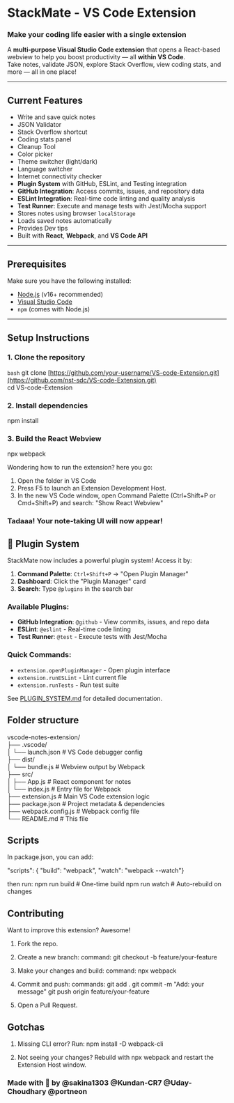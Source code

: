 # StackMate - VS Code Extension

### Make your coding life easier with a single extension

A **multi-purpose Visual Studio Code extension** that opens a React-based webview to help you boost productivity — all **within VS Code**.  
Take notes, validate JSON, explore Stack Overflow, view coding stats, and more — all in one place!

---

## Current Features

- Write and save quick notes
- JSON Validator
- Stack Overflow shortcut
- Coding stats panel
- Cleanup Tool
- Color picker
- Theme switcher (light/dark)
- Language switcher
- Internet connectivity checker
- **Plugin System** with GitHub, ESLint, and Testing integration
- **GitHub Integration**: Access commits, issues, and repository data
- **ESLint Integration**: Real-time code linting and quality analysis
- **Test Runner**: Execute and manage tests with Jest/Mocha support
- Stores notes using browser `localStorage`
- Loads saved notes automatically
- Provides Dev tips
- Built with **React**, **Webpack**, and **VS Code API**

---

## Prerequisites

Make sure you have the following installed:

- [Node.js](https://nodejs.org/) (v16+ recommended)
- [Visual Studio Code](https://code.visualstudio.com/)
- `npm` (comes with Node.js)

---

## Setup Instructions

### 1. Clone the repository

`bash`
git clone [https://github.com/your-username/VS-code-Extension.git](https://github.com/nst-sdc/VS-code-Extension.git)
<br/> cd VS-code-Extension

### 2. Install dependencies

npm install

### 3. Build the React Webview

npx webpack

Wondering how to run the extension? here you go:

1. Open the folder in VS Code
2. Press F5 to launch an Extension Development Host.
3. In the new VS Code window, open Command Palette (Ctrl+Shift+P or Cmd+Shift+P) and search:
   "Show React Webview"

### Tadaaa! Your note-taking UI will now appear!

## 🔌 Plugin System

StackMate now includes a powerful plugin system! Access it by:

1. **Command Palette**: `Ctrl+Shift+P` → "Open Plugin Manager"
2. **Dashboard**: Click the "Plugin Manager" card
3. **Search**: Type `@plugins` in the search bar

### Available Plugins:

- **GitHub Integration**: `@github` - View commits, issues, and repo data
- **ESLint**: `@eslint` - Real-time code linting
- **Test Runner**: `@test` - Execute tests with Jest/Mocha

### Quick Commands:

- `extension.openPluginManager` - Open plugin interface
- `extension.runESLint` - Lint current file
- `extension.runTests` - Run test suite

See [PLUGIN_SYSTEM.md](PLUGIN_SYSTEM.md) for detailed documentation.

## Folder structure

vscode-notes-extension/ <br/>
├── .vscode/ <br/>
│ └── launch.json # VS Code debugger config <br/>
├── dist/ <br/>
│ └── bundle.js # Webview output by Webpack <br/>
├── src/ <br/>
│ ├── App.js # React component for notes <br/>
│ └── index.js # Entry file for Webpack <br/>
├── extension.js # Main VS Code extension logic <br/>
├── package.json # Project metadata & dependencies <br/>
├── webpack.config.js # Webpack config file <br/>
└── README.md # This file <br/>

## Scripts

In package.json, you can add:

"scripts": {
"build": "webpack",
"watch": "webpack --watch"}

then run:
npm run build # One-time build
npm run watch # Auto-rebuild on changes

## Contributing

Want to improve this extension? Awesome!

1. Fork the repo.

2. Create a new branch:
   command: git checkout -b feature/your-feature

3. Make your changes and build:
   command: npx webpack

4. Commit and push:
   commands: git add .
   git commit -m "Add: your message"
   git push origin feature/your-feature

5. Open a Pull Request.

## Gotchas

1. Missing CLI error? Run:
   npm install -D webpack-cli

2. Not seeing your changes? Rebuild with npx webpack and restart the Extension Host window.

### Made with 💙 by @sakina1303 @Kundan-CR7 @Uday-Choudhary @portneon

